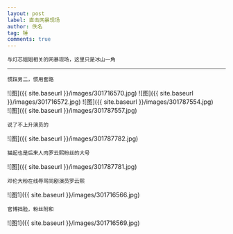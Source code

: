 ```yaml
---
layout: post
label: 直击网暴现场
author: 佚名
tag: 锤
comments: true
---
```


    与灯芯姐姐相关的网暴现场，这里只是冰山一角

---

    惯踩男二，惯用套路

![图]({{ site.baseurl }}/images/301716570.jpg)
![图]({{ site.baseurl }}/images/301716572.jpg)
![图]({{ site.baseurl }}/images/301787554.jpg)   
![图]({{ site.baseurl }}/images/301787557.jpg)

    说了不上升演员的

![图]({{ site.baseurl }}/images/301787782.jpg)
    
    猫起也是后来人肉罗云熙粉丝的大号

![图]({{ site.baseurl }}/images/301787781.jpg)
    
    邓伦大粉在线辱骂同剧演员罗云熙

![图1]({{ site.baseurl }}/images/301716566.jpg)
    
    官博挡脸，粉丝附和

![图1]({{ site.baseurl }}/images/301716569.jpg)